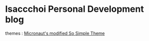 # Isaccchoi Personal Development blog



themes : [Micronaut's modified So Simple Theme](https://github.com/TheMicronaut/micronaut-theme)
